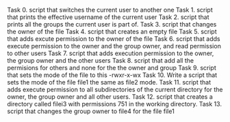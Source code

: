 Task 0.
script that switches the current user to another one
Task 1.
script that prints the effective username of the current user
Task 2.
script that prints all the groups the current user is part of.
Task 3.
script that changes the owner of the file
Task 4. 
script that creates an empty file
Task 5.
script that adds excute permission to the owner of the file
Task 6.
script that adds execute permission to the owner and the group owner, and read permission to other users
Task 7.
script that adds execution permission to the owner, the group owner and the other users
Task 8.
script that add all the permisions for others and none for the the owner and group
Task 9.
script that sets the mode of the file to this -rwxr-x-wx
Task 10.
Write a script that sets the mode of the file file1 the same as file2 mode.
Task 11.
script that adds execute permission to all subdirectories of the current directory for the owner, the group owner and all other users.
Task 12.
script that creates a directory called filei3 with permissions 751 in the working directory.
Task 13. 
script that changes the group owner to file4 for the file file1   
